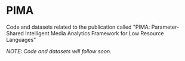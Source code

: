 # PIMA
Code and datasets related to the publication called "PIMA: Parameter-Shared Intelligent Media Analytics Framework for Low Resource Languages"

_NOTE: Code and datasets will follow soon._
